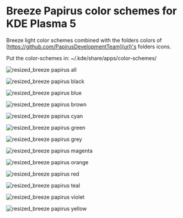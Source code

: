 # Breeze Papirus color schemes for KDE Plasma 5
Breeze light color schemes combined with the folders colors of [https://github.com/PapirusDevelopmentTeam](url)'s folders icons. 

Put the color-schemes in: ~/.kde/share/apps/color-schemes/

![resized_breeze papirus all](https://user-images.githubusercontent.com/38332358/38721218-8da752ba-3ef9-11e8-9c09-7360909afcbb.jpg)

![resized_breeze papirus black](https://user-images.githubusercontent.com/38332358/38721220-8ea096fe-3ef9-11e8-8f78-62d3a40bbaca.png)

![resized_breeze papirus blue](https://user-images.githubusercontent.com/38332358/38721221-8f11491c-3ef9-11e8-9228-95e45a5f3034.png)

![resized_breeze papirus brown](https://user-images.githubusercontent.com/38332358/38721222-8f8f7d82-3ef9-11e8-8e94-a5ba7183f98d.png)

![resized_breeze papirus cyan](https://user-images.githubusercontent.com/38332358/38721223-9012f2b6-3ef9-11e8-9edb-644357fadec1.png)

![resized_breeze papirus green](https://user-images.githubusercontent.com/38332358/38721225-90996b98-3ef9-11e8-83b8-b14e37fd2a25.png)

![resized_breeze papirus grey](https://user-images.githubusercontent.com/38332358/38721226-911dc71c-3ef9-11e8-8efb-bddf499113aa.png)

![resized_breeze papirus magenta](https://user-images.githubusercontent.com/38332358/38721228-919e6f02-3ef9-11e8-8c35-1eeb26f1f357.png)

![resized_breeze papirus orange](https://user-images.githubusercontent.com/38332358/38721229-9213f966-3ef9-11e8-9b5f-78a4dd0719a8.png)

![resized_breeze papirus red](https://user-images.githubusercontent.com/38332358/38721230-927115e2-3ef9-11e8-8727-e0c8c1d98f61.png)

![resized_breeze papirus teal](https://user-images.githubusercontent.com/38332358/38721231-92d99d38-3ef9-11e8-816d-9ec7acd0fa9a.png)

![resized_breeze papirus violet](https://user-images.githubusercontent.com/38332358/38721232-932941e4-3ef9-11e8-825f-1fe31212c9ab.png)

![resized_breeze papirus yellow](https://user-images.githubusercontent.com/38332358/38721233-93705552-3ef9-11e8-813a-5a782892a1cc.png)
